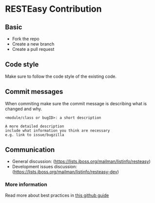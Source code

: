 # RESTEasy Contribution

## Basic
- Fork the repo
- Create a new branch
- Create a pull request

## Code style
Make sure to follow the code style of the existing code.

## Commit messages
When commiting make sure the commit message is describing what is changed and why.

~~~
<module/class or bugID>: a short description

A more detailed description
include what information you think are necessary
e.g. link to issue/bugzilla 
~~~

## Communication
- General discussion: (https://lists.jboss.org/mailman/listinfo/resteasy)
- Development issues discussion: (https://lists.jboss.org/mailman/listinfo/resteasy-dev)


### More information
Read more about best practices in [this github guide](https://guides.github.com/activities/contributing-to-open-source/)
